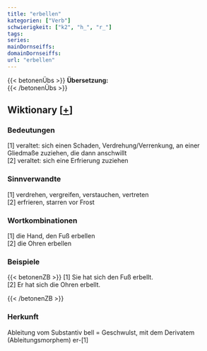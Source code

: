 ```yaml
---
title: "erbellen"
kategorien: ["Verb"]
schwierigkeit: ["k2", "h_", "r_"]
tags:
series:
mainDornseiffs:
domainDornseiffs:
url: "erbellen"
---
```


{{< betonenÜbs >}}
**Übersetzung:**  
{{< /betonenÜbs >}}

## Wiktionary [[+](https://de.wiktionary.org/wiki/erbellen)]

### Bedeutungen
[1] veraltet: sich einen Schaden, Verdrehung/Verrenkung, an einer Gliedmaße zuziehen, die dann anschwillt  
[2] veraltet: sich eine Erfrierung zuziehen  

### Sinnverwandte
[1] verdrehen, vergreifen, verstauchen, vertreten  
[2] erfrieren, starren vor Frost  

### Wortkombinationen
[1] die Hand, den Fuß erbellen  
[2] die Ohren erbellen  

### Beispiele
{{< betonenZB >}}
[1] Sie hat sich den Fuß erbellt.  
[2] Er hat sich die Ohren erbellt.  

{{< /betonenZB >}}
### Herkunft
Ableitung vom Substantiv bell = Geschwulst, mit dem Derivatem (Ableitungsmorphem) er-[1]  


